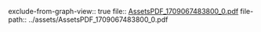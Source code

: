 exclude-from-graph-view:: true
file:: [AssetsPDF_1709067483800_0.pdf](../assets/AssetsPDF_1709067483800_0.pdf)
file-path:: ../assets/AssetsPDF_1709067483800_0.pdf
